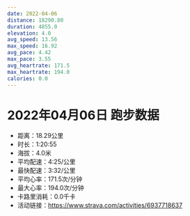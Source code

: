 ```yaml
---
date: 2022-04-06
distance: 18290.80
duration: 4855.0
elevation: 4.0
avg_speed: 13.56
max_speed: 16.92
avg_pace: 4.42
max_pace: 3.55
avg_heartrate: 171.5
max_heartrate: 194.0
calories: 0.0
---
```


# 2022年04月06日 跑步数据

- 距离：18.29公里
- 时长：1:20:55
- 海拔：4.0米
- 平均配速：4:25/公里
- 最快配速：3:32/公里
- 平均心率：171.5次/分钟
- 最大心率：194.0次/分钟
- 卡路里消耗：0.0千卡
- 活动链接：https://www.strava.com/activities/6937718637

